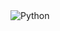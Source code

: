 <img alt="Python" src ="https://img.shields.io/badge/HTML5-E34F26.svg?&style=flat-square&logo=PYTHON&logoColor=white"/>
